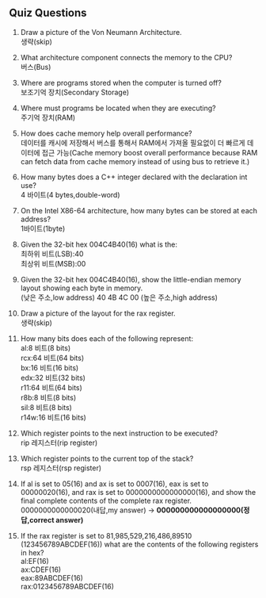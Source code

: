 ## Quiz Questions

1. Draw a picture of the Von Neumann Architecture.  
생략(skip)

2) What architecture component connects the memory to the CPU?  
버스(Bus)

3) Where are programs stored when the computer is turned off?  
보조기억 장치(Secondary Storage)

4) Where must programs be located when they are executing?  
주기억 장치(RAM)

5) How does cache memory help overall performance?  
데이터를 캐시에 저장해서 버스를 통해서 RAM에서 가져올 필요없이 더 빠르게 데이터에 접근 가능(Cache memory boost overall performance because RAM can fetch data from cache memory instead of using bus to retrieve it.)

6) How many bytes does a C++ integer declared with the declaration int use?  
4 바이트(4 bytes,double-word)

7) On the Intel X86-64 architecture, how many bytes can be stored at each address?  
1바이트(1byte)

8) Given the 32-bit hex 004C4B40(16) what is the:  
최하위 비트(LSB):40   
최상위 비트(MSB):00

9) Given the 32-bit hex 004C4B40(16), show the little-endian memory layout showing each byte in memory.  
(낮은 주소,low address) 40 4B 4C 00 (높은 주소,high address)

10) Draw a picture of the layout for the rax register.  
생략(skip)

11) How many bits does each of the following represent:  
al:8 비트(8 bits)     
rcx:64 비트(64 bits)  
bx:16 비트(16 bits)  
edx:32 비트(32 bits)  
r11:64 비트(64 bits)  
r8b:8 비트(8 bits)  
sil:8 비트(8 bits)  
r14w:16 비트(16 bits)  

12) Which register points to the next instruction to be executed?  
rip 레지스터(rip register)

13) Which register points to the current top of the stack?  
rsp 레지스터(rsp register)

14) If al is set to 05(16) and ax is set to 0007(16), eax is set to 00000020(16), and rax is set to 0000000000000000(16), and show the final complete contents of the complete rax register.  
0000000000000020(내답,my answer) -> **000000000000000000(정답,correct answer)**

15) If the rax register is set to 81,985,529,216,486,89510 (123456789ABCDEF(16))
what are the contents of the following registers in hex?  
al:EF(16)  
ax:CDEF(16)  
eax:89ABCDEF(16)  
rax:0123456789ABCDEF(16)  
